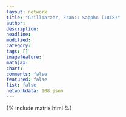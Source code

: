 ```yaml
---
layout: network
title: "Grillparzer, Franz: Sappho (1818)"
author:
description:
headline:
modified:
category:
tags: []
imagefeature: 
mathjax: 
chart: 
comments: false
featured: false
list: false
networkdata: 108.json
---
```

{% include matrix.html %}
